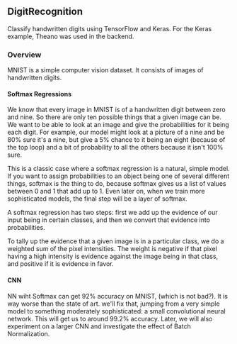 ## DigitRecognition
Classify handwritten digits using TensorFlow and Keras.
For the Keras example, Theano was used in the backend.

### Overview
MNIST is a simple computer vision dataset. It consists of images of handwritten digits.

#### Softmax Regressions

We know that every image in MNIST is of a handwritten digit between zero and nine. So there are only ten possible things that a given image can be. We want to be able to look at an image and give the probabilities for it being each digit. For example, our model might look at a picture of a nine and be 80% sure it's a nine, but give a 5% chance to it being an eight (because of the top loop) and a bit of probability to all the others because it isn't 100% sure.

This is a classic case where a softmax regression is a natural, simple model. If you want to assign probabilities to an object being one of several different things, softmax is the thing to do, because softmax gives us a list of values between 0 and 1 that add up to 1. Even later on, when we train more sophisticated models, the final step will be a layer of softmax.

A softmax regression has two steps: first we add up the evidence of our input being in certain classes, and then we convert that evidence into probabilities.

To tally up the evidence that a given image is in a particular class, we do a weighted sum of the pixel intensities. The weight is negative if that pixel having a high intensity is evidence against the image being in that class, and positive if it is evidence in favor.

#### CNN

NN wiht Softmax can get 92% accuracy on MNIST, (which is not bad?).  It is way worse than the state of art. we'll fix that, jumping from a very simple model to something moderately sophisticated: a small convolutional neural network. This will get us to around 99.2% accuracy. Later, we will also experiment on a larger CNN and investigate the effect of Batch Normalization.
